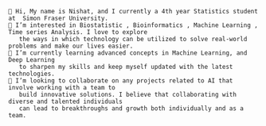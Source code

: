 
    👋 Hi, My name is Nishat, and I currently a 4th year Statistics student at  Simon Fraser University.
    👀 I’m interested in Biostatistic , Bioinformatics , Machine Learning , Time series Analysis. I love to explore 
       the ways in which technology can be utilized to solve real-world problems and make our lives easier.
    🌱 I’m currently learning advanced concepts in Machine Learning, and Deep Learning 
       to sharpen my skills and keep myself updated with the latest technologies.
    💞️ I’m looking to collaborate on any projects related to AI that involve working with a team to
       build innovative solutions. I believe that collaborating with diverse and talented individuals 
       can lead to breakthroughs and growth both individually and as a team.
   


